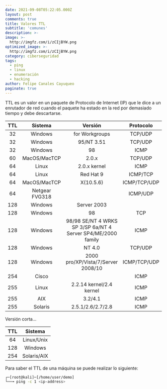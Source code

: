 ```yaml
---
date: 2021-09-08T05:22:05.000Z
layout: post
comments: true
title: Valores TTL
subtitle: 'comunes'
description: >-
image: >-
  http://imgfz.com/i/zCIjBYW.png
optimized_image: >-
  http://imgfz.com/i/zCIjBYW.png
category: ciberseguridad
tags:
  - ping
  - linux
  - enumeración
  - hacking
author: Felipe Canales Cayuqueo
paginate: true
---
```


TTL es un valor en un paquete de Protocolo de Internet (IP) que le dice a un enrutador de red cuando el paquete ha estado en la red por demasiado tiempo y debe descartarse.

| TTL | Sistema | Versión | Protocolo |
| :--------: | :-------: | :-------: | :-------: |
| 32 | Windows | for Workgroups | TCP/UDP |
| 32 | Windows | 95/NT 3.51 | TCP/UDP |
| 32 | Windows | 98 | ICMP |
| 60 | MacOS/MacTCP | 2.0.x | TCP/UDP |
| 64 | Linux | 2.0.x kernel | ICMP |
| 64 | Linux | Red Hat 9 | ICMP/TCP |
| 64 | MacOS/MacTCP | X(10.5.6) | ICMP/TCP/UDP |
| 64 | Netgear FVG318 |  | ICMP/UDP |
| 128 | Windows | Server 2003 |  |
| 128 | Windows | 98 | TCP |
| 128 | Windows | 98/98 SE/NT 4 WRKS SP 3/SP 6a/NT 4 Server SP4/ME/2000 family | ICMP |
| 128 | Windows | NT 4.0 | TCP/UDP |
| 128 | Windows | 2000 pro/XP/Vista/7/Server 2008/10 | ICMP/TCP/UDP |
| 254 | Cisco |  | ICMP |
| 255 | Linux | 2.2.14 kernel/2.4 kernel | ICMP |
| 255 | AIX | 3.2/4.1 | ICMP |
| 255 | Solaris | 2.5.1/2.6/2.7/2.8 | ICMP |



Versión corta...

| TTL | Sistema |
| :--------: | :-------: |
| 64 | Linux/Unix |
| 128 | Windows |
| 254 | Solaris/AIX |

Para saber el TTL de una máquina se puede realizar lo siguiente:

```bash
┌─[root@kali]─[/home/user/demo]
└──╼ ping -c 1 <ip-address>
```
